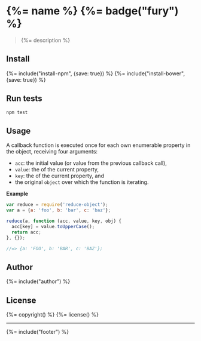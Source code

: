 # {%= name %} {%= badge("fury") %}

> {%= description %}

## Install
{%= include("install-npm", {save: true}) %}
{%= include("install-bower", {save: true}) %}

## Run tests

```bash
npm test
```

## Usage

A callback function is executed once for each own enumerable property in the object, receiving four arguments:

  - `acc`: the initial value (or value from the previous callback call),
  - `value`: the of the current property,
  - `key`: the of the current property, and
  - the original `object` over which the function is iterating.

**Example**

```js
var reduce = require('reduce-object');
var a = {a: 'foo', b: 'bar', c: 'baz'};

reduce(a, function (acc, value, key, obj) {
  acc[key] = value.toUpperCase();
  return acc;
}, {});

//=> {a: 'FOO', b: 'BAR', c: 'BAZ'};
```

## Author
{%= include("author") %}

## License
{%= copyright() %}
{%= license() %}

***

{%= include("footer") %}